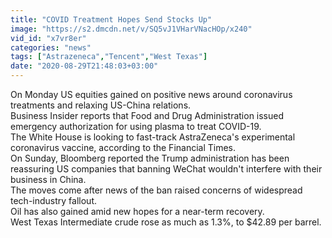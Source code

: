```yaml
---
title: "COVID Treatment Hopes Send Stocks Up"
image: "https://s2.dmcdn.net/v/SQ5vJ1VHarVNacHOp/x240"
vid_id: "x7vr8er"
categories: "news"
tags: ["Astrazeneca","Tencent","West Texas"]
date: "2020-08-29T21:48:03+03:00"
---
```

On Monday US equities gained on positive news around coronavirus treatments and relaxing US-China relations.  <br>Business Insider reports that Food and Drug Administration issued emergency authorization for using plasma to treat COVID-19.  <br>The White House is looking to fast-track AstraZeneca's experimental coronavirus vaccine, according to the Financial Times.  <br>On Sunday, Bloomberg reported the Trump administration has been reassuring US companies that banning WeChat wouldn't interfere with their business in China.  <br>The moves come after news of the ban raised concerns of widespread tech-industry fallout.  <br>Oil has also gained amid new hopes for a near-term recovery.  <br>West Texas Intermediate crude rose as much as 1.3%, to $42.89 per barrel.
